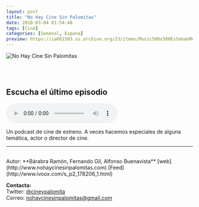 ```yaml
---
layout: post
title: "No Hay Cine Sin Palomitas"
date: 2018-03-04 01:54:48
tags: [Cine]
categories: [Semanal, Espana]
preview: https://ia601503.us.archive.org/23/items/Music500x500EstebanMontoya/Logovertical_300NohaycineSinpalomitas.png
---
```


![No Hay Cine Sin Palomitas](https://ia601503.us.archive.org/23/items/Music500x500EstebanMontoya/Logovertical_500NohaycineSinpalomitas.png)

<br/>
<br/>

## Escucha el último episodio

<!--reproductor-feed=http://www.ivoox.com/podcast-no-hay-cine-sin-palomitas_fg_f1178206_filtro_1.xml-->
<!--reproductor-start-->
<audio id="audio" preload="auto" controls="" src="http://www.ivoox.com/no-hay-cine-sin-palomitas-081-la_mf_25363371_feed_1.mp3"></audio>
<!--reproductor-end-->

Un podcast de cine de estreno. A veces hacemos especiales de alguna temática, actor o director de cine.  

_ _ _
<br>
Autor: **Bárabra Ramón, Fernando Gil, Alfonso Buenavista**
[web](http://www.nohaycinesinpalomitas.com)  
[Feed](http://www.ivoox.com/s_p2_178206_1.html)  


**Contacta:**  
Twitter: [@cineypalomita](https://twitter.com/cineypalomita)  
Correo: [nohaycinesinpalomitas@gmail.com](mailto:nohaycinesinpalomitas@gmail.com)  


